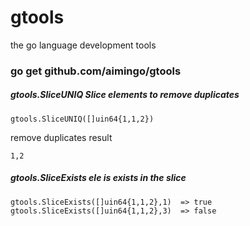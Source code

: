 # gtools
the go language development tools

### go get github.com/aimingo/gtools

##### gtools.SliceUNIQ Slice elements to remove duplicates

`gtools.SliceUNIQ([]uin64{1,1,2})`

remove duplicates result

`1,2`


#####  gtools.SliceExists ele is exists in the slice

`
gtools.SliceExists([]uin64{1,1,2},1)  => true
gtools.SliceExists([]uin64{1,1,2},3)  => false
`
